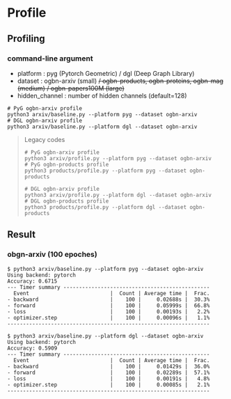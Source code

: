 # Profile

## Profiling
### command-line argument
- platform : pyg (Pytorch Geometric) / dgl (Deep Graph Library)
- dataset : ogbn-arxiv (small) ~~/ ogbn-products, ogbn-proteins, ogbn-mag (medium) / ogbn-papers100M (large)~~
- hidden_channel : number of hidden channels (default=128)

```
# PyG ogbn-arxiv profile
python3 arxiv/baseline.py --platform pyg --dataset ogbn-arxiv
# DGL ogbn-arxiv profile
python3 arxiv/baseline.py --platform dgl --dataset ogbn-arxiv
```

> Legacy codes
> ```
> # PyG ogbn-arxiv profile
> python3 arxiv/profile.py --platform pyg --dataset ogbn-arxiv
> # PyG ogbn-products profile
> python3 products/profile.py --platform pyg --dataset ogbn-products
> 
> # DGL ogbn-arxiv profile
> python3 arxiv/profile.py --platform dgl --dataset ogbn-arxiv
> # DGL ogbn-products profile
> python3 products/profile.py --platform dgl --dataset ogbn-products
> ```

## Result
### obgn-arxiv (100 epoches)
```
$ python3 arxiv/baseline.py --platform pyg --dataset ogbn-arxiv
Using backend: pytorch
Accuracy: 0.6715
--- Timer summary -----------------------------------------------
  Event                          |  Count | Average time |  Frac.
- backward                       |    100 |     0.02688s |  30.3%
- forward                        |    100 |     0.05999s |  66.8%
- loss                           |    100 |     0.00193s |   2.2%
- optimizer.step                 |    100 |     0.00096s |   1.1%
-----------------------------------------------------------------
```
```
$ python3 arxiv/baseline.py --platform dgl --dataset ogbn-arxiv
Using backend: pytorch
Accuracy: 0.5909
--- Timer summary -----------------------------------------------
  Event                          |  Count | Average time |  Frac.
- backward                       |    100 |     0.01429s |  36.0%
- forward                        |    100 |     0.02289s |  57.1%
- loss                           |    100 |     0.00191s |   4.8%
- optimizer.step                 |    100 |     0.00085s |   2.1%
-----------------------------------------------------------------
```
